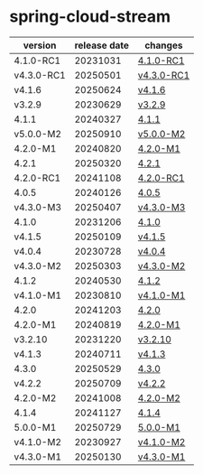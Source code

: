 # spring-cloud-stream	


|version|release date|changes|
|---|---|---|
|4.1.0-RC1|20231031|[4.1.0-RC1](./4.1.0-RC1-20231031.md)|
|v4.3.0-RC1|20250501|[v4.3.0-RC1](./v4.3.0-RC1-20250501.md)|
|v4.1.6|20250624|[v4.1.6](./v4.1.6-20250624.md)|
|v3.2.9|20230629|[v3.2.9](./v3.2.9-20230629.md)|
|4.1.1|20240327|[4.1.1](./4.1.1-20240327.md)|
|v5.0.0-M2|20250910|[v5.0.0-M2](./v5.0.0-M2-20250910.md)|
|4.2.0-M1|20240820|[4.2.0-M1](./4.2.0-M1-20240820.md)|
|4.2.1|20250320|[4.2.1](./4.2.1-20250320.md)|
|4.2.0-RC1|20241108|[4.2.0-RC1](./4.2.0-RC1-20241108.md)|
|4.0.5|20240126|[4.0.5](./4.0.5-20240126.md)|
|v4.3.0-M3|20250407|[v4.3.0-M3](./v4.3.0-M3-20250407.md)|
|4.1.0|20231206|[4.1.0](./4.1.0-20231206.md)|
|v4.1.5|20250109|[v4.1.5](./v4.1.5-20250109.md)|
|v4.0.4|20230728|[v4.0.4](./v4.0.4-20230728.md)|
|v4.3.0-M2|20250303|[v4.3.0-M2](./v4.3.0-M2-20250303.md)|
|4.1.2|20240530|[4.1.2](./4.1.2-20240530.md)|
|v4.1.0-M1|20230810|[v4.1.0-M1](./v4.1.0-M1-20230810.md)|
|4.2.0|20241203|[4.2.0](./4.2.0-20241203.md)|
|4.2.0-M1|20240819|[4.2.0-M1](./4.2.0-M1-20240819.md)|
|v3.2.10|20231220|[v3.2.10](./v3.2.10-20231220.md)|
|v4.1.3|20240711|[v4.1.3](./v4.1.3-20240711.md)|
|4.3.0|20250529|[4.3.0](./4.3.0-20250529.md)|
|v4.2.2|20250709|[v4.2.2](./v4.2.2-20250709.md)|
|4.2.0-M2|20241008|[4.2.0-M2](./4.2.0-M2-20241008.md)|
|4.1.4|20241127|[4.1.4](./4.1.4-20241127.md)|
|5.0.0-M1|20250729|[5.0.0-M1](./5.0.0-M1-20250729.md)|
|v4.1.0-M2|20230927|[v4.1.0-M2](./v4.1.0-M2-20230927.md)|
|v4.3.0-M1|20250130|[v4.3.0-M1](./v4.3.0-M1-20250130.md)|
